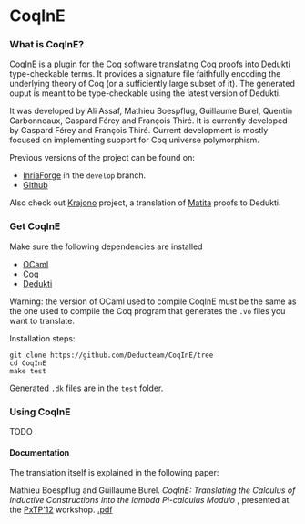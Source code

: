 CoqInE
======

### What is CoqInE?

CoqInE is a plugin for the [Coq](http://coq.inria.fr/) software translating Coq proofs into [Dedukti](https://www.rocq.inria.fr/deducteam/Dedukti/index.html) type-checkable terms.
It provides a signature file faithfully encoding the underlying theory of Coq (or a sufficiently large subset of it).
The generated ouput is meant to be type-checkable using the latest version of Dedukti.

It was developed by Ali Assaf, Mathieu Boespflug, Guillaume Burel, Quentin Carbonneaux, Gaspard Férey and François Thiré.
It is currently developed by Gaspard Férey and François Thiré.
Current development is mostly focused on implementing support for Coq universe polymorphism.

Previous versions of the project can be found on:
* [InriaForge](https://gforge.inria.fr/projects/coqine/) in the `develop` branch.
* [Github](https://github.com/gburel/coqine)

Also check out [Krajono](https://gforge.inria.fr/projects/krajono/) project, a translation of [Matita](http://matita.cs.unibo.it/) proofs to Dedukti.

### Get CoqInE

Make sure the following dependencies are installed
* [OCaml](https://ocaml.org/docs/install.html)
* [Coq](https://github.com/coq/coq/wiki/Installation-of-Coq-on-Linux)
* [Dedukti](https://github.com/Deducteam/Dedukti/blob/master/README.md)

Warning: the version of OCaml used to compile CoqInE must be the same as the one used to compile the Coq program that generates the `.vo` files you want to translate.

Installation steps:
```
git clone https://github.com/Deducteam/CoqInE/tree
cd CoqInE
make test
```
Generated `.dk` files are in the `test` folder.


### Using CoqInE

TODO


#### Documentation

The translation itself is explained in the following paper:

Mathieu Boespflug and Guillaume Burel.
*CoqInE: Translating the Calculus of Inductive Constructions into the lambda Pi-calculus Modulo*
, presented at the [PxTP'12](http://pxtp2012.inria.fr/) workshop.  [.pdf](http://www.ensiie.fr/~guillaume.burel/download/boespflug12coqine.pdf)
